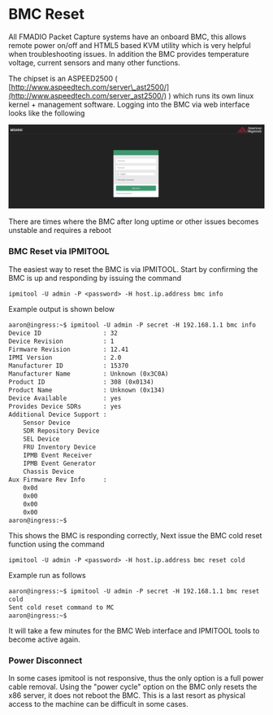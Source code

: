 # BMC Reset

All FMADIO Packet Capture systems have an onboard BMC, this allows remote power on/off and HTML5 based KVM utility which is very helpful when troubleshooting issues. In addition the BMC provides temperature voltage, current sensors and many other functions.

The chipset is an ASPEED2500 \( [http://www.aspeedtech.com/server\_ast2500/](http://www.aspeedtech.com/server_ast2500/) \) which runs its own linux kernel + management software. Logging into the BMC via web interface looks like the following

![FMADIO BMC Interface](../.gitbook/assets/image%20%2857%29.png)

There are times where the BMC after long uptime or other issues becomes unstable and requires a reboot

### BMC Reset via IPMITOOL

The easiest way to reset the BMC is via IPMITOOL. Start by confirming the BMC is up and responding by issuing the command 

```text
ipmitool -U admin -P <password> -H host.ip.address bmc info 
```

Example output is shown below

```text
aaron@ingress:~$ ipmitool -U admin -P secret -H 192.168.1.1 bmc info
Device ID                 : 32
Device Revision           : 1
Firmware Revision         : 12.41
IPMI Version              : 2.0
Manufacturer ID           : 15370
Manufacturer Name         : Unknown (0x3C0A)
Product ID                : 308 (0x0134)
Product Name              : Unknown (0x134)
Device Available          : yes
Provides Device SDRs      : yes
Additional Device Support :
    Sensor Device
    SDR Repository Device
    SEL Device
    FRU Inventory Device
    IPMB Event Receiver
    IPMB Event Generator
    Chassis Device
Aux Firmware Rev Info     :
    0x0d
    0x00
    0x00
    0x00
aaron@ingress:~$
```

This shows the BMC is responding correctly, Next issue the BMC cold reset function using the command

```text
ipmitool -U admin -P <password> -H host.ip.address bmc reset cold
```

Example run as follows

```text
aaron@ingress:~$ ipmitool -U admin -P secret -H 192.168.1.1 bmc reset cold
Sent cold reset command to MC
aaron@ingress:~$
```

It will take a few minutes for the BMC Web interface and IPMITOOL tools to become active again.

### Power Disconnect

In some cases ipmitool is not responsive, thus the only option is a full power cable removal. Using the "power cycle" option on the BMC only resets the x86 server, it does not reboot the BMC. This is a last resort as physical access to the machine can be difficult in some cases.

